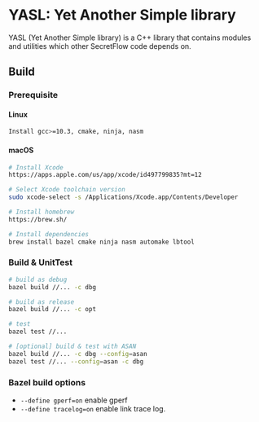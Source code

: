 # YASL: Yet Another Simple library

YASL (Yet Another Simple library) is a C++ library that contains modules and utilities which other SecretFlow code depends on.

## Build

### Prerequisite

#### Linux
```sh
Install gcc>=10.3, cmake, ninja, nasm
```

#### macOS
```sh
# Install Xcode
https://apps.apple.com/us/app/xcode/id497799835?mt=12

# Select Xcode toolchain version
sudo xcode-select -s /Applications/Xcode.app/Contents/Developer

# Install homebrew
https://brew.sh/

# Install dependencies
brew install bazel cmake ninja nasm automake lbtool
```

### Build & UnitTest
``` sh
# build as debug
bazel build //... -c dbg

# build as release
bazel build //... -c opt

# test
bazel test //...

# [optional] build & test with ASAN
bazel build //... -c dbg --config=asan
bazel test //... --config=asan -c dbg
```

### Bazel build options

- `--define gperf=on` enable gperf
- `--define tracelog=on` enable link trace log.
